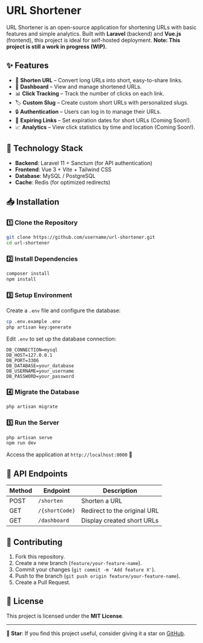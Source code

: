 # URL Shortener

URL Shortener is an open-source application for shortening URLs with basic features and simple analytics. Built with **Laravel** (backend) and **Vue.js** (frontend), this project is ideal for self-hosted deployment. **Note: This project is still a work in progress (WIP).**

## ✨ Features

- 🔗 **Shorten URL** – Convert long URLs into short, easy-to-share links.
- 🎨 **Dashboard** – View and manage shortened URLs.
- 📊 **Click Tracking** – Track the number of clicks on each link.
- 🏷 **Custom Slug** – Create custom short URLs with personalized slugs.
- 🔒 **Authentication** – Users can log in to manage their URLs.
- 📅 **Expiring Links** – Set expiration dates for short URLs (Coming Soon!).
- 📈 **Analytics** – View click statistics by time and location (Coming Soon!).

## 🚀 Technology Stack

- **Backend**: Laravel 11 + Sanctum (for API authentication)
- **Frontend**: Vue 3 + Vite + Tailwind CSS
- **Database**: MySQL / PostgreSQL
- **Cache**: Redis (for optimized redirects)

## 📥 Installation

### 1️⃣ Clone the Repository
```sh
git clone https://github.com/username/url-shortener.git
cd url-shortener
```

### 2️⃣ Install Dependencies
```sh
composer install
npm install
```

### 3️⃣ Setup Environment
Create a `.env` file and configure the database:
```sh
cp .env.example .env
php artisan key:generate
```
Edit `.env` to set up the database connection:
```
DB_CONNECTION=mysql
DB_HOST=127.0.0.1
DB_PORT=3306
DB_DATABASE=your_database
DB_USERNAME=your_username
DB_PASSWORD=your_password
```

### 4️⃣ Migrate the Database
```sh
php artisan migrate
```

### 5️⃣ Run the Server
```sh
php artisan serve
npm run dev
```

Access the application at `http://localhost:8000` 🚀

## 📌 API Endpoints

| Method | Endpoint        | Description                 |
|--------|----------------|-----------------------------|
| POST   | `/shorten`      | Shorten a URL              |
| GET    | `/{shortCode}`  | Redirect to the original URL |
| GET    | `/dashboard`    | Display created short URLs |

## 🤝 Contributing

1. Fork this repository.
2. Create a new branch (`feature/your-feature-name`).
3. Commit your changes (`git commit -m 'Add feature X'`).
4. Push to the branch (`git push origin feature/your-feature-name`).
5. Create a Pull Request.

## 📜 License
This project is licensed under the **MIT License**.

---

**🌟 Star**: If you find this project useful, consider giving it a star on [GitHub](https://github.com/codewithrafli/shortly).

